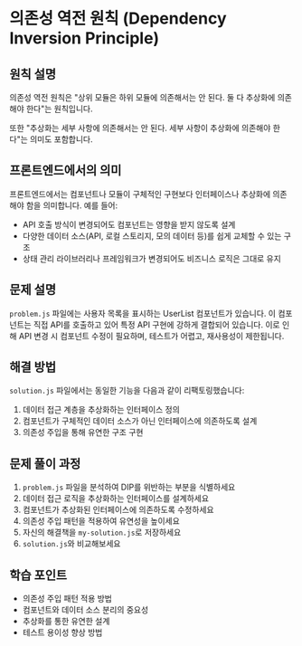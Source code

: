 # 의존성 역전 원칙 (Dependency Inversion Principle)

## 원칙 설명
의존성 역전 원칙은 "상위 모듈은 하위 모듈에 의존해서는 안 된다. 둘 다 추상화에 의존해야 한다"는 원칙입니다.

또한 "추상화는 세부 사항에 의존해서는 안 된다. 세부 사항이 추상화에 의존해야 한다"는 의미도 포함합니다.

## 프론트엔드에서의 의미
프론트엔드에서는 컴포넌트나 모듈이 구체적인 구현보다 인터페이스나 추상화에 의존해야 함을 의미합니다. 예를 들어:
- API 호출 방식이 변경되어도 컴포넌트는 영향을 받지 않도록 설계
- 다양한 데이터 소스(API, 로컬 스토리지, 모의 데이터 등)를 쉽게 교체할 수 있는 구조
- 상태 관리 라이브러리나 프레임워크가 변경되어도 비즈니스 로직은 그대로 유지

## 문제 설명
`problem.js` 파일에는 사용자 목록을 표시하는 UserList 컴포넌트가 있습니다. 이 컴포넌트는 직접 API를 호출하고 있어 특정 API 구현에 강하게 결합되어 있습니다. 이로 인해 API 변경 시 컴포넌트 수정이 필요하며, 테스트가 어렵고, 재사용성이 제한됩니다.

## 해결 방법
`solution.js` 파일에서는 동일한 기능을 다음과 같이 리팩토링했습니다:
1. 데이터 접근 계층을 추상화하는 인터페이스 정의
2. 컴포넌트가 구체적인 데이터 소스가 아닌 인터페이스에 의존하도록 설계
3. 의존성 주입을 통해 유연한 구조 구현

## 문제 풀이 과정
1. `problem.js` 파일을 분석하여 DIP를 위반하는 부분을 식별하세요
2. 데이터 접근 로직을 추상화하는 인터페이스를 설계하세요
3. 컴포넌트가 추상화된 인터페이스에 의존하도록 수정하세요
4. 의존성 주입 패턴을 적용하여 유연성을 높이세요
5. 자신의 해결책을 `my-solution.js`로 저장하세요
6. `solution.js`와 비교해보세요

## 학습 포인트
- 의존성 주입 패턴 적용 방법
- 컴포넌트와 데이터 소스 분리의 중요성
- 추상화를 통한 유연한 설계
- 테스트 용이성 향상 방법
